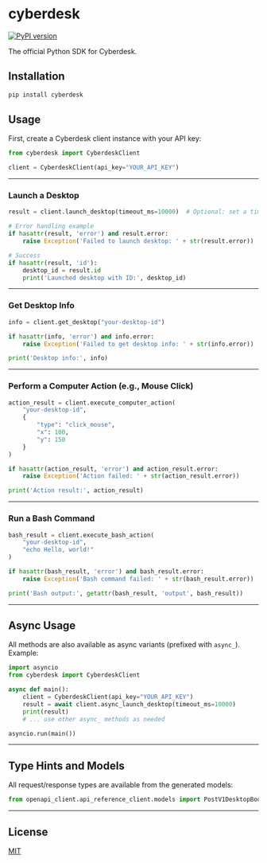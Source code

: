 # cyberdesk

[![PyPI version](https://badge.fury.io/py/cyberdesk.svg)](https://badge.fury.io/py/cyberdesk)

The official Python SDK for Cyberdesk.

## Installation

```bash
pip install cyberdesk
```

## Usage

First, create a Cyberdesk client instance with your API key:

```python
from cyberdesk import CyberdeskClient

client = CyberdeskClient(api_key="YOUR_API_KEY")
```

---

### Launch a Desktop

```python
result = client.launch_desktop(timeout_ms=10000)  # Optional: set a timeout for the desktop session

# Error handling example
if hasattr(result, 'error') and result.error:
    raise Exception('Failed to launch desktop: ' + str(result.error))

# Success
if hasattr(result, 'id'):
    desktop_id = result.id
    print('Launched desktop with ID:', desktop_id)
```

---

### Get Desktop Info

```python
info = client.get_desktop("your-desktop-id")

if hasattr(info, 'error') and info.error:
    raise Exception('Failed to get desktop info: ' + str(info.error))

print('Desktop info:', info)
```

---

### Perform a Computer Action (e.g., Mouse Click)

```python
action_result = client.execute_computer_action(
    "your-desktop-id",
    {
        "type": "click_mouse",
        "x": 100,
        "y": 150
    }
)

if hasattr(action_result, 'error') and action_result.error:
    raise Exception('Action failed: ' + str(action_result.error))

print('Action result:', action_result)
```

---

### Run a Bash Command

```python
bash_result = client.execute_bash_action(
    "your-desktop-id",
    "echo Hello, world!"
)

if hasattr(bash_result, 'error') and bash_result.error:
    raise Exception('Bash command failed: ' + str(bash_result.error))

print('Bash output:', getattr(bash_result, 'output', bash_result))
```

---

## Async Usage

All methods are also available as async variants (prefixed with `async_`). Example:

```python
import asyncio
from cyberdesk import CyberdeskClient

async def main():
    client = CyberdeskClient(api_key="YOUR_API_KEY")
    result = await client.async_launch_desktop(timeout_ms=10000)
    print(result)
    # ... use other async_ methods as needed

asyncio.run(main())
```

---

## Type Hints and Models

All request/response types are available from the generated models:

```python
from openapi_client.api_reference_client.models import PostV1DesktopBody, PostV1DesktopIdBashActionBody
```

---

## License

[MIT](LICENSE) 